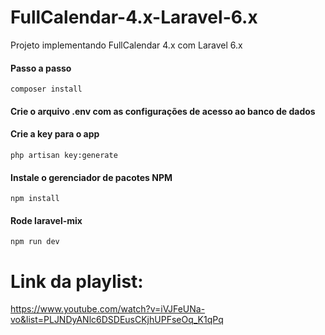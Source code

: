 # FullCalendar-4.x-Laravel-6.x
Projeto implementando FullCalendar 4.x com Laravel 6.x

#### Passo a passo
```composer install```
#### Crie o arquivo .env com as configurações de acesso ao banco de dados
#### Crie a key para o app
```php artisan key:generate```
#### Instale o gerenciador de pacotes NPM
```npm install```
#### Rode laravel-mix
```npm run dev```




# Link da playlist:
https://www.youtube.com/watch?v=iVJFeUNa-vo&list=PLJNDyANlc6DSDEusCKjhUPFseOq_K1qPq

